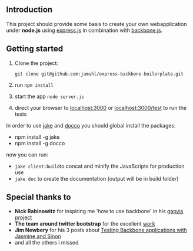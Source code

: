 ## Introduction

This project should provide some basis to create your own webapplication under __node.js__ using [express.js](http://expressjs.com/) in 
combination with [backbone.js](http://documentcloud.github.com/backbone/).

## Getting started

1. Clone the project:

    `git clone git@github.com:jamuhl/express-backbone-boilerplate.git`
    
2. run `npm install`

3. start the app `node server.js`

4. direct your browser to [localhost:3000](http://localhost:3000) or [localhost:3000/test](http://localhost:3000/test) to run the tests

In order to use [jake](https://github.com/mde/jake) and [docco](http://jashkenas.github.com/docco/) you should global install the 
packages:

- npm install -g jake
- npm install -g docco

now you can run:

- `jake client:build`to concat and minify the JavaScripts for production use
- `jake doc` to create the documentation (output will be in build folder)

## Special thanks to

- __Nick Rabinowitz__ for inspiring me 'how to use backbone' in his [gapvis project](https://github.com/nrabinowitz/gapvis)
- __The team around twitter bootstrap__ for the excellent [work](http://twitter.github.com/bootstrap/)
- __Jim Newbery__ for his 3 posts about [Testing Backbone applications with Jasmine and Sinon](http://tinnedfruit.com/2011/03/03/testing-backbone-apps-with-jasmine-sinon.html)
- and all the others i missed

